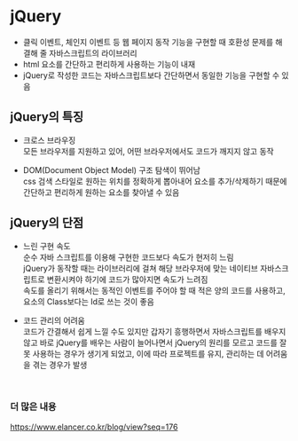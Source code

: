 # jQuery
- 클릭 이벤트, 체인지 이벤트 등 웹 페이지 동작 기능을 구현할 때 호환성 문제를 해결해 줄 자바스크립트의 라이브러리
- html 요소를 간단하고 편리하게 사용하는 기능이 내재
- jQuery로 작성한 코드는 자바스크립트보다 간단하면서 동일한 기능을 구현할 수 있음

## jQuery의 특징
- 크로스 브라우징  
  모든 브라우저를 지원하고 있어, 어떤 브라우저에서도 코드가 깨지지 않고 동작

- DOM(Document Object Model) 구조 탐색이 뛰어남  
  css 검색 스타일로 원하는 위치를 정확하게 뽑아내어 요소를 추가/삭제하기 때문에 간단하고 편리하게 원하는 요소를 찾아낼 수 있음

## jQuery의 단점
- 느린 구현 속도  
  순수 자바 스크립트를 이용해 구현한 코드보다 속도가 현저히 느림  
  jQuery가 동작할 때는 라이브러리에 걸쳐 해당 브라우저에 맞는 네이티브 자바스크립트로 변환시켜야 하기에 코드가 많아지면 속도가 느려짐  
  속도를 올리기 위해서는 동적인 이벤트를 주어야 할 때 적은 양의 코드를 사용하고, 요소의 Class보다는 Id로 쓰는 것이 좋음  

- 코드 관리의 어려움  
  코드가 간결해서 쉽게 느낄 수도 있지만 갑자기 흥행하면서 자바스크립트를 배우지 않고 바로 jQuery를 배우는 사람이 늘어나면서
  jQuery의 원리를 모르고 코드를 잘못 사용하는 경우가 생기게 되었고, 이에 따라 프로젝트를 유지, 관리하는 데 어려움을 겪는 경우가 발생
<br>

### 더 많은 내용
https://www.elancer.co.kr/blog/view?seq=176
